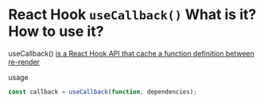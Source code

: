 # React Hook `useCallback()` What is it? How to use it?

useCallback() [is a React Hook API that cache a function definition between re-render](https://react.dev/reference/react/useCallback)

usage
```ts
const callback = useCallback(function, dependencies);
```